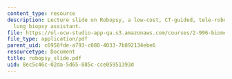 ```yaml
---
content_type: resource
description: Lecture slide on Robopsy, a low-cost, CT-guided, tele-robotic percutaneous
  lung biopsy assistant.
file: https://ol-ocw-studio-app-qa.s3.amazonaws.com/courses/2-996-biomedical-devices-design-laboratory-fall-2007/8ec5c46c02da5d65885ccce05951393d_robopsy_slide.pdf
file_type: application/pdf
parent_uid: c6958fde-a793-c080-4033-7b892134ebe6
resourcetype: Document
title: robopsy_slide.pdf
uid: 8ec5c46c-02da-5d65-885c-cce05951393d
---
```

